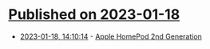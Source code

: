 # [Published on 2023-01-18](index.md)

* [2023-01-18, 14:10:14](https://news.ycombinator.com/item?id=34426735) - [Apple HomePod 2nd Generation](https://www.apple.com/homepod-2nd-generation/)
